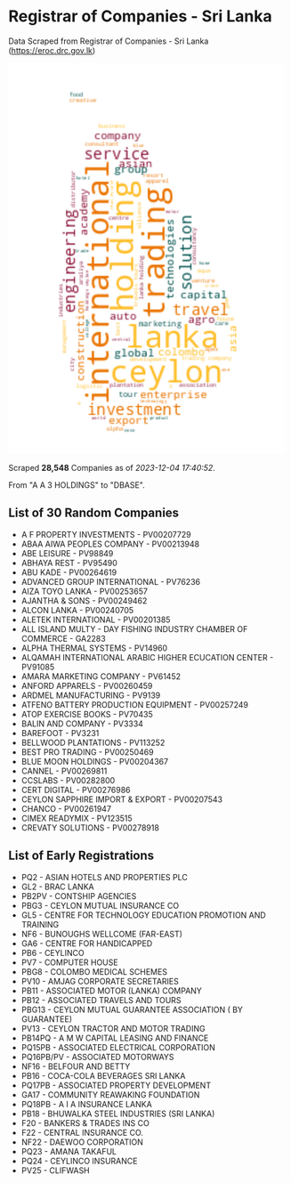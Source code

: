 # Registrar of Companies - Sri Lanka

Data Scraped from Registrar of Companies - Sri Lanka (https://eroc.drc.gov.lk)

![word-cloud](data/word_cloud.png)

Scraped **28,548** Companies as of *2023-12-04 17:40:52*.

From "A A 3 HOLDINGS" to "DBASE".


## List of 30 Random Companies

* A F PROPERTY INVESTMENTS - PV00207729
* ABAA AIWA PEOPLES COMPANY - PV00213948
* ABE LEISURE - PV98849
* ABHAYA REST - PV95490
* ABU KADE - PV00264619
* ADVANCED GROUP INTERNATIONAL - PV76236
* AIZA TOYO LANKA - PV00253657
* AJANTHA & SONS - PV00249462
* ALCON LANKA - PV00240705
* ALETEK INTERNATIONAL - PV00201385
* ALL ISLAND MULTY - DAY FISHING INDUSTRY CHAMBER OF COMMERCE - GA2283
* ALPHA THERMAL SYSTEMS - PV14960
* ALQAMAH INTERNATIONAL ARABIC HIGHER ECUCATION CENTER - PV91085
* AMARA MARKETING COMPANY - PV61452
* ANFORD APPARELS - PV00260459
* ARDMEL MANUFACTURING - PV9139
* ATFENO BATTERY PRODUCTION EQUIPMENT - PV00257249
* ATOP EXERCISE BOOKS - PV70435
* BALIN AND COMPANY - PV3334
* BAREFOOT - PV3231
* BELLWOOD PLANTATIONS - PV113252
* BEST PRO TRADING - PV00250469
* BLUE MOON HOLDINGS - PV00204367
* CANNEL - PV00269811
* CCSLABS - PV00282800
* CERT DIGITAL - PV00276986
* CEYLON SAPPHIRE IMPORT & EXPORT - PV00207543
* CHANCO - PV00261947
* CIMEX READYMIX - PV123515
* CREVATY SOLUTIONS - PV00278918

## List of Early Registrations

* PQ2 - ASIAN HOTELS AND PROPERTIES PLC 
* GL2 - BRAC LANKA 
* PB2PV - CONTSHIP AGENCIES 
* PBG3 - CEYLON MUTUAL INSURANCE CO 
* GL5 - CENTRE FOR TECHNOLOGY EDUCATION PROMOTION AND TRAINING 
* NF6 - BUNOUGHS WELLCOME (FAR-EAST) 
* GA6 - CENTRE FOR HANDICAPPED 
* PB6 - CEYLINCO 
* PV7 - COMPUTER HOUSE 
* PBG8 - COLOMBO MEDICAL SCHEMES 
* PV10 - AMJAG CORPORATE SECRETARIES 
* PB11 - ASSOCIATED MOTOR (LANKA) COMPANY 
* PB12 - ASSOCIATED TRAVELS AND TOURS 
* PBG13 - CEYLON MUTUAL GUARANTEE ASSOCIATION ( BY GUARANTEE) 
* PV13 - CEYLON TRACTOR AND MOTOR TRADING 
* PB14PQ - A M W CAPITAL LEASING AND FINANCE 
* PQ15PB - ASSOCIATED ELECTRICAL CORPORATION 
* PQ16PB/PV - ASSOCIATED MOTORWAYS 
* NF16 - BELFOUR AND BETTY 
* PB16 - COCA-COLA BEVERAGES SRI LANKA 
* PQ17PB - ASSOCIATED PROPERTY DEVELOPMENT 
* GA17 - COMMUNITY REAWAKING FOUNDATION 
* PQ18PB - A I A INSURANCE LANKA 
* PB18 - BHUWALKA STEEL INDUSTRIES (SRI LANKA) 
* F20 - BANKERS & TRADES INS CO 
* F22 - CENTRAL INSURANCE CO. 
* NF22 - DAEWOO CORPORATION 
* PQ23 - AMANA TAKAFUL 
* PQ24 - CEYLINCO INSURANCE 
* PV25 - CLIFWASH 
